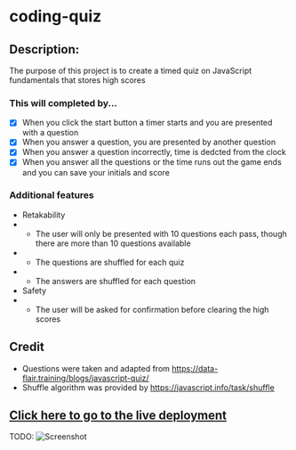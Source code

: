 # coding-quiz

## Description:

The purpose of this project is to create a timed quiz on JavaScript fundamentals that stores high scores

### This will completed by...

- [x] When you click the start button a timer starts and you are presented with a question
- [x] When you answer a question, you are presented by another question
- [x] When you answer a question incorrectly, time is dedcted from the clock
- [x] When you answer all the questions or the time runs out the game ends and you can save your initials and score

### Additional features
- Retakability
- - The user will only be presented with 10 questions each pass, though there are more than 10 questions available
- - The questions are shuffled for each quiz
- - The answers are shuffled for each question
- Safety
- - The user will be asked for confirmation before clearing the high scores

## Credit
- Questions were taken and adapted from https://data-flair.training/blogs/javascript-quiz/
- Shuffle algorithm was provided by https://javascript.info/task/shuffle


## [Click here to go to the live deployment](https://jamestw13.github.io/coding-quiz/)

TODO:
![Screenshot](https://github.com/jamestw13/jamestw13.github.io/blob/main/coding-quiz.png)
